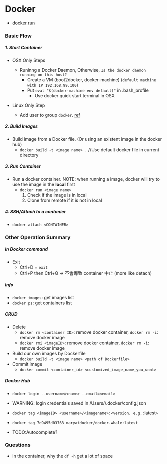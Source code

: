 # Docker
* [docker run](docker-run.md)


### Basic Flow
##### 1. Start Container
  * OSX Only Steps
    * Runinng a Docker Daemon, Otherwise, `Is the docker daemon running on this host?`
      * Create a VM (boot2docker, docker-machine) (`default machine with IP 192.168.99.100`)
      * Put `eval "$(docker-machine env default)"` in .bash_profile
        * Use docker quick start terminal in OSX

  * Linux Only Step
    * Add user to group `docker`. [ref](http://stackoverflow.com/questions/33562109/docker-command-cant-connect-to-docker-daemon)

##### 2. Build Images
  * Build image from a Docker file. (Or using an existent image in the docker hub)
    * `docker build -t <image name> .` //Use default docker file in current directory

##### 3. Run Container
  * Run a docker container. NOTE: when running a image, docker will try to use the image in the **local** first
    * `docker run <image name>`
      1. Check if the image is in local
      1. Clone from remote if it is not in local


##### 4. SSH/Attach to a contanier
  * `docker attach <CONTAINER>`

### Other Operation Summary

##### In Docker command
  * Exit
    * Ctrl+D  = `exit`
    * Ctrl+P then Ctrl+Q -> 不會導致 container 中止 (more like detach)

##### Info
  * `docker images`: get images list
  * `docker ps`: get  containers list

##### CRUD
  * Delete
    * `docker rm <container ID>`: remove docker container, `docker rm -i`: remove docker image
    * `docker rmi <imageID>`: remove docker container, `docker rm -i`: remove docker image
  * Build our own images by Dockerfile
    * `docker build -t <image name> <path of Dockerfile>`
  * Commit image
    * `docker commit <container_id> <customized_image_name_you_want>`

##### Docker Hub
* `docker login --username=<name> --email=<email>`
 * WARNING: login credentials saved in /Users/<user>/.docker/config.json

* `docker tag <imageID> <username>/<imagename>:<version, e.g.:`latest`>`
 * `docker tag 7d9495d03763 maryatdocker/docker-whale:latest`
  * TODO:Autocomplete?

### Questions
* in the container, why the `df -h` get a lot of space
